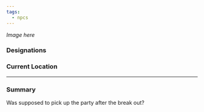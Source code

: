 ```yaml
---
tags:
  - npcs
---
```

*Image here*

### Designations


### Current Location


___
### Summary
Was supposed to pick up the party after the break out?